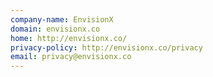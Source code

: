 ```yaml
---
company-name: EnvisionX
domain: envisionx.co
home: http://envisionx.co/
privacy-policy: http://envisionx.co/privacy
email: privacy@envisionx.co
---
```




